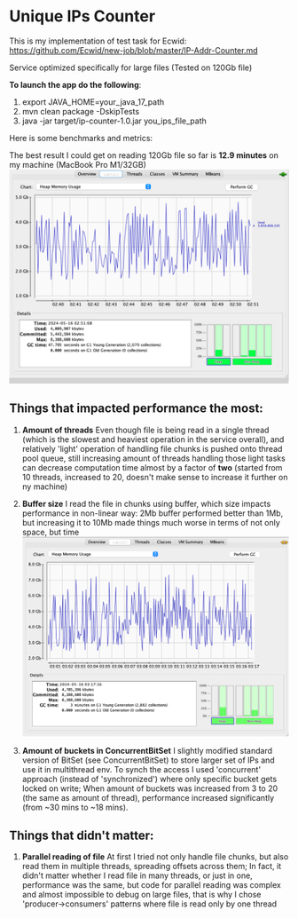 # Unique IPs Counter

This is my implementation of test task for Ecwid: https://github.com/Ecwid/new-job/blob/master/IP-Addr-Counter.md

Service optimized specifically for large files (Tested on 120Gb file)

**To launch the app do the following**:

1. export JAVA_HOME=your_java_17_path
2. mvn clean package -DskipTests
3. java -jar target/ip-counter-1.0.jar you_ips_file_path

Here is some benchmarks and metrics:

The best result I could get on reading 120Gb file so far is **12.9 minutes** on my machine (MacBook Pro M1/32GB)
![Memory and time of (almost) the best try](images/pic1.jpg)

## Things that impacted performance the most:

1. **Amount of threads**
   Even though file is being read in a single thread (which is the slowest and heaviest operation in the service overall),
   and relatively 'light' operation of handling file chunks is pushed onto thread pool queue, still increasing amount of 
   threads handling those light tasks can decrease computation time almost by a factor of **two** 
   (started from 10 threads, increased to 20, doesn't make sense to increase it further on ny machine)

2. **Buffer size**
   I read the file in chunks using buffer, which size impacts performance in non-linear way:
   2Mb buffer performed better than 1Mb, but increasing it to 10Mb made things much worse in terms of not only space, but time
   ![Things got worse on 10Mb buffer](images/pic2.png)

3. **Amount of buckets in ConcurrentBitSet**
   I slightly modified standard version of BitSet (see ConcurrentBitSet) to store larger set of IPs and use it in multithread env.
   To synch the access I used 'concurrent' approach (instead of 'synchronized') where only specific bucket gets locked on write;
   When amount of buckets was increased from 3 to 20 (the same as amount of thread), performance increased significantly 
   (from ~30 mins to ~18 mins).

## Things that didn't matter:

1. **Parallel reading of file**
   At first I tried not only handle file chunks, but also read them in multiple threads, spreading offsets across them; 
   In fact, it didn't matter whether I read file in many threads, or just in one, performance was the same, but code for parallel reading 
   was complex and almost impossible to debug on large files, that is why I chose 'producer->consumers' patterns where file is read only
   by one thread



